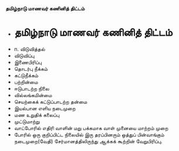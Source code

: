 **தமிழ்நாடு மாணவர் கணினித் திட்டம்**
- # தமிழ்நாடு மாணவர் கணினித் திட்டம்
- n. விடுவித்தல்
- விடுவிப்பு
- இணைபிரிப்பு
- தொடர்பு நீக்கம்
- கட்டுநீக்கம்
- பற்றின்மை
- ஈடுபாடற்ற நிலை
- வில்லங்கமின்மை
- செயற்கைக் கட்டுப்பாடற்ற தன்மை
- இயல்பான எளிய நடைமுறை
- மண உறுதிக் கலைப்பு
- முட்டுமாற்று
- வாட்போரில் எதிரி வாளின் மறு பக்கமாக வாள் முனையை மாற்றம் முறை
- போரில் ஒரு குறிப்பிட்ட நிலையில் இரு தரப்பினரும் ஒத்துப் பின்வாங்கும் நடைமுறை(வேதி) சேர்மானத்திலிருந்து ஆக்கக் கூற்றின் வேறுபிரிப்பு.

